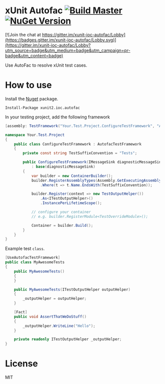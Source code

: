 xUnit Autofac  [![Build Master](https://ci.appveyor.com/api/projects/status/mqvl7dyo0auimouw/branch/master?svg=true)](https://ci.appveyor.com/project/dennisroche/xunit-ioc-autofac) [![NuGet Version](http://img.shields.io/nuget/v/xunit2.ioc.autofac.svg?style=flat)](https://www.nuget.org/packages/xunit2.ioc.autofac/)
================

[![Join the chat at https://gitter.im/xunit-ioc-autofac/Lobby](https://badges.gitter.im/xunit-ioc-autofac/Lobby.svg)](https://gitter.im/xunit-ioc-autofac/Lobby?utm_source=badge&utm_medium=badge&utm_campaign=pr-badge&utm_content=badge)

Use AutoFac to resolve xUnit test cases.

How to use
=============

Install the [Nuget](https://www.nuget.org/packages/xunit2.ioc.autofac) package.

    Install-Package xunit2.ioc.autofac

In your testing project, add the following framework

```cs
[assembly: TestFramework("Your.Test.Project.ConfigureTestFramework", "AssemblyName")]

namespace Your.Test.Project
{
    public class ConfigureTestFramework : AutofacTestFramework
    {
        private const string TestSuffixConvention = "Tests";

        public ConfigureTestFramework(IMessageSink diagnosticMessageSink)
            : base(diagnosticMessageSink)
        {
            var builder = new ContainerBuilder();
            builder.RegisterAssemblyTypes(Assembly.GetExecutingAssembly())
                .Where(t => t.Name.EndsWith(TestSuffixConvention));

            builder.Register(context => new TestOutputHelper())
                .As<ITestOutputHelper>()
                .InstancePerLifetimeScope();

            // configure your container
            // e.g. builder.RegisterModule<TestOverrideModule>();

            Container = builder.Build();
        }
    }
}
```

Example test `class`.

```cs
[UseAutofacTestFramework]
public class MyAwesomeTests
{
    public MyAwesomeTests()
    {
    }

    public MyAwesomeTests(ITestOutputHelper outputHelper)
    {
        _outputHelper = outputHelper;
    }

    [Fact]
    public void AssertThatWeDoStuff()
    {
        _outputHelper.WriteLine("Hello");
    }

    private readonly ITestOutputHelper _outputHelper;
}
```

License
=============

MIT
